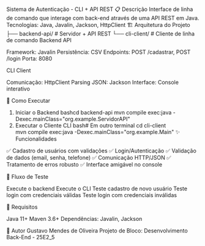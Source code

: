 Sistema de Autenticação - CLI + API REST
📋 Descrição
Interface de linha de comando que interage com back-end através de uma API REST em Java.
Tecnologias: Java, Javalin, Jackson, HttpClient
🏗️ Arquitetura do Projeto
├── backend-api/     # Servidor + API REST
└── cli-client/      # Cliente de linha de comando
Backend API

Framework: Javalin
Persistência: CSV
Endpoints: POST /cadastrar, POST /login
Porta: 8080

CLI Client

Comunicação: HttpClient
Parsing JSON: Jackson
Interface: Console interativo

🚀 Como Executar
1. Iniciar o Backend
bashcd backend-api
mvn compile exec:java -Dexec.mainClass="org.example.ServidorAPI"
2. Executar o Cliente CLI
bash# Em outro terminal
cd cli-client  
mvn compile exec:java -Dexec.mainClass="org.example.Main"
✨ Funcionalidades

✅ Cadastro de usuários com validações
✅ Login/Autenticação
✅ Validação de dados (email, senha, telefone)
✅ Comunicação HTTP/JSON
✅ Tratamento de erros robusto
✅ Interface amigável no console

🧪 Fluxo de Teste

Execute o backend
Execute o CLI
Teste cadastro de novo usuário
Teste login com credenciais válidas
Teste login com credenciais inválidas

📝 Requisitos

Java 11+
Maven 3.6+
Dependências: Javalin, Jackson

👤 Autor
Gustavo Mendes de Oliveira
Projeto de Bloco: Desenvolvimento Back-End - 25E2_5
